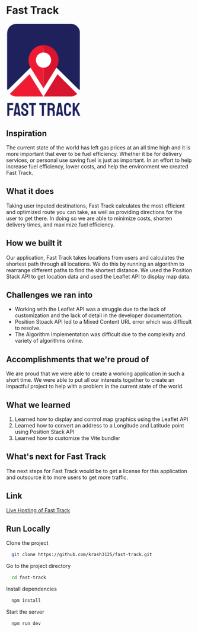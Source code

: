 # Fast Track
<img src = "./src/assets/logo_with_title.png" width="200"> </img>

## Inspiration
The current state of the world has left gas prices at an all time high and it is more important that ever to be fuel efficiency. Whether it be for delivery services, or personal use saving fuel is just as important. In an effort to help increase fuel efficiency, lower costs, and help the environment we created Fast Track.

## What it does
Taking user inputed destinations, Fast Track calculates the most efficient and optimized route you can take, as well as providing directions for the user to get there. In doing so we are able to minimize costs, shorten delivery times, and maximize fuel efficiency.

## How we built it
Our application, Fast Track takes locations from users and calculates the shortest path through all locations. We do this by running an algorithm to rearrange different paths to find the shortest distance. We used the Position Stack API to get location data and used the Leaflet API to display map data.

## Challenges we ran into
* Working with the Leaflet API was a struggle due to the lack of customization and the lack of detail in the developer documentation.
* Position Stoack API led to a Mixed Content URL error which was difficult to resolve.
* The Algorithm Implementation was difficult due to the complexity and variety of algorithms online.

## Accomplishments that we're proud of
We are proud that we were able to create a working application in such a short time. We were able to put all our interests together to create an impactful project to help with a problem in the current state of the world.

## What we learned
1) Learned how to display and control map graphics using the Leaflet API
2) Learned how to convert an address to a Longitude and Latitude point using Position Stack API
3) Learned how to customize the Vite bundler

## What's next for Fast Track
The next steps for Fast Track would be to get a license for this application and outsource it to more users to get more traffic.

## Link
[Live Hosting of Fast Track](https://fast-track-krash3125.vercel.app/)

## Run Locally

Clone the project

```bash
  git clone https://github.com/krash3125/fast-track.git
```

Go to the project directory

```bash
  cd fast-track
```

Install dependencies

```bash
  npm install
```

Start the  server

```bash
  npm run dev
```
